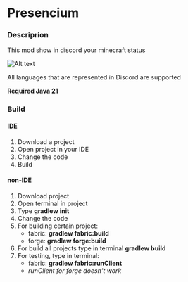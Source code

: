 # Presencium
### Descriprion
This mod show in discord your minecraft status

![Alt text](https://cdn.modrinth.com/data/iNU1UQcw/images/0beca16cf8eb52f9af25c5f3496b4285e231ff81.png)

All languages that are represented in Discord are supported

**Required Java 21**

### Build
#### IDE
1. Download a project
2. Open project in your IDE
3. Change the code
4. Build

#### non-IDE
1. Download project
2. Open terminal in project
3. Type **gradlew init**
4. Change the code
5. For building certain project:
   - fabric: **gradlew fabric:build**
   - forge: **gradlew forge:build**
6. For build all projects type in terminal **gradlew build**
7. For testing, type in terminal:
   - fabric: **gradlew fabric:runClient**
   - _runClient for forge doesn't work_
